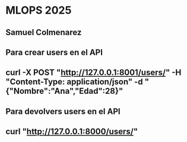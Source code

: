 # MLOPS 2025

## Samuel Colmenarez


## Para crear users en el API
 
## curl -X POST "http://127.0.0.1:8001/users/" -H "Content-Type: application/json" -d "{\"Nombre\":\"Ana\",\"Edad\":28}"


## Para devolvers users en el API 

## curl "http://127.0.0.1:8000/users/"

